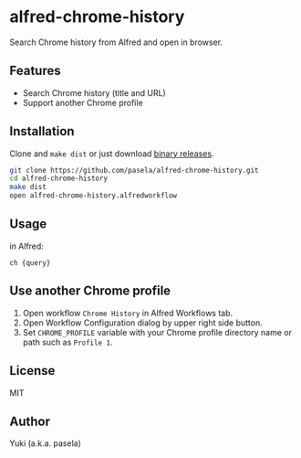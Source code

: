 # alfred-chrome-history

Search Chrome history from Alfred and open in browser.

## Features

- Search Chrome history (title and URL)
- Support another Chrome profile

## Installation

Clone and `make dist` or just download [binary releases](https://github.com/pasela/alfred-chrome-history/releases).

```sh
git clone https://github.com/pasela/alfred-chrome-history.git
cd alfred-chrome-history
make dist
open alfred-chrome-history.alfredworkflow
```

## Usage

in Alfred:

```
ch {query}
```

## Use another Chrome profile

1. Open workflow `Chrome History` in Alfred Workflows tab.
2. Open Workflow Configuration dialog by upper right side button.
3. Set `CHROME_PROFILE` variable with your Chrome profile directory name or path such as `Profile 1`.

## License

MIT

## Author

Yuki (a.k.a. pasela)
